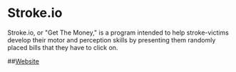 # Stroke.io

Stroke.io, or "Get The Money," is a program intended to help stroke-victims develop their motor and perception skills by presenting them randomly placed 
bills that they have to click on. 

##[Website](https://editor.p5js.org/Neelov/full/Lyfk7Kdhf)
